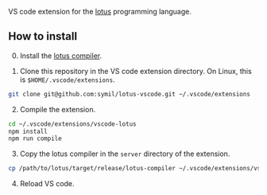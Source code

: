 VS code extension for the [lotus](https://github.com/symil/lotus) programming language.

## How to install

0. Install the [lotus compiler](https://github.com/symil/lotus).

1. Clone this repository in the VS code extension directory. On Linux, this is `$HOME/.vscode/extensions`.

```sh
git clone git@github.com:symil/lotus-vscode.git ~/.vscode/extensions
```

2. Compile the extension.

```sh
cd ~/.vscode/extensions/vscode-lotus
npm install
npm run compile
```

3. Copy the lotus compiler in the `server` directory of the extension.

```sh
cp /path/to/lotus/target/release/lotus-compiler ~/.vscode/extensions/vscode-lotus/server
```

4. Reload VS code.